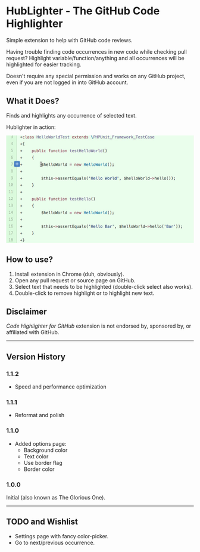 # HubLighter - The GitHub Code Highlighter

Simple extension to help with GitHub code reviews.

Having trouble finding code occurrences in new code while checking pull request? 
Highlight variable/function/anything and all occurrences will be highlighted for easier tracking. 

Doesn't require any special permission and works on any GitHub project, even if you are not logged in into GitHub account.

## What it Does?

Finds and highlights any occurrence of selected text.

Hublighter in action:

![Hublighter in action](readme-hublighter-in-action.gif)

## How to use?

1. Install extension in Chrome (duh, obviously).
2. Open any pull request or source page on GitHub.
3. Select text that needs to be highlighted (double-click select also works).
4. Double-click to remove highlight or to highlight new text.

## Disclaimer

_Code Highlighter for GitHub_ extension is not endorsed by, sponsored by, or affiliated with GitHub.

---

## Version History

### 1.1.2

* Speed and performance optimization

### 1.1.1

* Reformat and polish

### 1.1.0

* Added options page: 
  * Background color
  * Text color
  * Use border flag
  * Border color

### 1.0.0
Initial (also known as The Glorious One).

---

## TODO and Wishlist

* Settings page with fancy color-picker.
* Go to next/previous occurrence.
